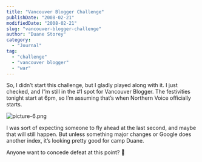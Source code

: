 ```yaml
---
title: "Vancouver Blogger Challenge"
publishDate: "2008-02-21"
modifiedDate: "2008-02-21"
slug: "vancouver-blogger-challenge"
author: "Duane Storey"
category:
  - "Journal"
tag:
  - "challenge"
  - "vancouver blogger"
  - "war"
---
```


So, I didn’t start this challenge, but I gladly played along with it. I just checked, and I”m still in the #1 spot for Vancouver Blogger. The festivities tonight start at 6pm, so I’m assuming that’s when Northern Voice officially starts.

![picture-6.png](http://www.migratorynerd.com/wp-content/uploads/2008/02/picture-6.png)

I was sort of expecting someone to fly ahead at the last second, and maybe that will still happen. But unless something major changes or Google does another index, it’s looking pretty good for camp Duane.

Anyone want to concede defeat at this point? 🙂